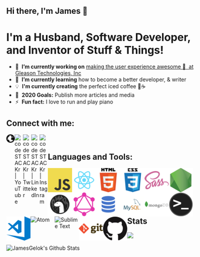 ## Hi there, I'm James 👋

# I'm a Husband, Software Developer, and&nbsp;Inventor&nbsp;of&nbsp;Stuff&nbsp;&&nbsp;Things! 
- 🔭&nbsp;&nbsp;**I’m currently working on** [making the user experience awesome 🤩&nbsp;&nbsp;at Gleason Technologies, Inc](gleason)
- 🌱&nbsp;&nbsp;**I’m currently learning** how to become a better developer, & writer
- 💡&nbsp;&nbsp;**I'm currently creating** the perfect iced coffee 🧊☕️
- 🥅&nbsp;&nbsp;**2020 Goals:** Publish more articles and media
- ⚡&nbsp;&nbsp;**Fun fact:** I love to run and play piano

## Connect with me:

[<img align="left" alt="james.gl" width="22px" src="https://raw.githubusercontent.com/iconic/open-iconic/master/svg/globe.svg" />][website]
[<img align="left" alt="codeSTACKr | YouTube" width="22px" src="https://cdn.jsdelivr.net/npm/simple-icons@v3/icons/youtube.svg" />][youtube]
[<img align="left" alt="codeSTACKr | Twitter" width="22px" src="https://cdn.jsdelivr.net/npm/simple-icons@v3/icons/twitter.svg" />][twitter]
[<img align="left" alt="codeSTACKr | LinkedIn" width="22px" src="https://cdn.jsdelivr.net/npm/simple-icons@v3/icons/linkedin.svg" />][linkedin]
[<img align="left" alt="codeSTACKr | Instagram" width="22px" src="https://cdn.jsdelivr.net/npm/simple-icons@v3/icons/instagram.svg" />][instagram]

<br />

## Languages and Tools:

<div>

[<img align="left" alt="JavaScript" title="JavaScript" width="64px" 
src="https://raw.githubusercontent.com/github/explore/80688e429a7d4ef2fca1e82350fe8e3517d3494d/topics/javascript/javascript.png" />][javascript]

<img align="left" alt="React" title="React" width="64px" 
src="https://raw.githubusercontent.com/github/explore/80688e429a7d4ef2fca1e82350fe8e3517d3494d/topics/react/react.png" />

<img align="left" alt="HTML5" title="HTML5" width="64px" 
src="https://raw.githubusercontent.com/github/explore/80688e429a7d4ef2fca1e82350fe8e3517d3494d/topics/html/html.png" />

<img align="left" alt="CSS3" title="CSS3" width="64px" 
src="https://raw.githubusercontent.com/github/explore/80688e429a7d4ef2fca1e82350fe8e3517d3494d/topics/css/css.png" />

<img align="left" alt="Sass" title="Sass" width="64px" 
src="https://raw.githubusercontent.com/github/explore/80688e429a7d4ef2fca1e82350fe8e3517d3494d/topics/sass/sass.png" />

<img align="left" alt="Node.js" title="Node.js" width="64px" 
src="https://raw.githubusercontent.com/github/explore/80688e429a7d4ef2fca1e82350fe8e3517d3494d/topics/nodejs/nodejs.png" />

<img align="left" alt="Deno" title="Deno" width="64px" 
src="https://raw.githubusercontent.com/github/explore/361e2821e2dea67711cde99c9c40ed357061cf27/topics/deno/deno.png" />

<img align="left" alt="GraphQL" title="GraphQL" width="64px" 
src="https://raw.githubusercontent.com/github/explore/80688e429a7d4ef2fca1e82350fe8e3517d3494d/topics/graphql/graphql.png" />

<img align="left" alt="SQL" title="SQL" width="64px" 
src="https://raw.githubusercontent.com/github/explore/80688e429a7d4ef2fca1e82350fe8e3517d3494d/topics/sql/sql.png" />

<img align="left" alt="MySQL" title="MySQL" width="64px" 
src="https://raw.githubusercontent.com/github/explore/80688e429a7d4ef2fca1e82350fe8e3517d3494d/topics/mysql/mysql.png" />

<img align="left" alt="MongoDB" title="MongoDB" width="64px" 
src="https://raw.githubusercontent.com/github/explore/80688e429a7d4ef2fca1e82350fe8e3517d3494d/topics/mongodb/mongodb.png" />

<img align="left" alt="Terminal" title="Terminal" width="64px" 
src="https://raw.githubusercontent.com/github/explore/80688e429a7d4ef2fca1e82350fe8e3517d3494d/topics/terminal/terminal.png" />

<img align="left" alt="Visual Studio Code" title="Visual Studio Code" width="64px" 
src="https://raw.githubusercontent.com/github/explore/80688e429a7d4ef2fca1e82350fe8e3517d3494d/topics/visual-studio-code/visual-studio-code.png" />

<img align="left" alt="Atom" title="Atom" width="64px" 
src="https://github.githubassets.com/images/icons/emoji/atom.png" />

<img align="left" alt="Sublime Text" title="Sublime Text" width="64px" 
src="https://user-images.githubusercontent.com/23425952/90020629-18e6f280-dc7e-11ea-889d-994aa1f645bb.png" />

<img align="left" alt="Git" title="Git" width="64px" 
src="https://raw.githubusercontent.com/github/explore/80688e429a7d4ef2fca1e82350fe8e3517d3494d/topics/git/git.png" />

<img align="left" alt="GitHub" title="GitHub" width="64px" 
src="https://raw.githubusercontent.com/github/explore/78df643247d429f6cc873026c0622819ad797942/topics/github/github.png" />

</div>

## Stats

![](https://komarev.com/ghpvc/?username=JamesGelok&color=brightgreen)

<img align="left" alt="JamesGelok's Github Stats" src="https://github-readme-stats.codestackr.vercel.app/api?username=JamesGelok&show_icons=true&hide_border=true" />

[website]: http://james.gl/
[twitter]: https://twitter.com/JamesGelok
[youtube]: https://www.youtube.com/channel/UCMHlwGCimRrckEiuPOplc1A
[instagram]: https://www.instagram.com/james.gelok/
[linkedin]: https://www.linkedin.com/in/JamesGelok/
[gleason]: https://www.risklimiter.com/

[javascript]: https://github.com/JamesGelok?tab=repositories&q=&type=source&language=javascript
